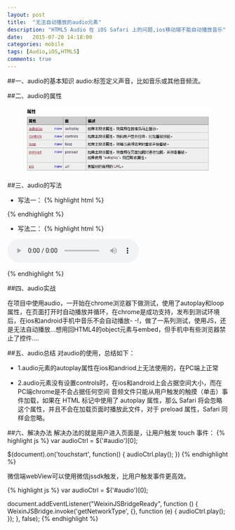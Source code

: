 ```yaml
---
layout: post
title:  "无法自动播放的audio元素"
description: "HTML5 Audio 在 iOS Safari 上的问题,ios移动端不能自动播放音乐"
date:   2015-07-20 14:18:00
categories: mobile
tags: [Audio,iOS,HTML5]
comments: true
---
```

##一、audio的基本知识
audio:标签定义声音，比如音乐或其他音频流。

##二、audio的属性

<figure>
	<a href="/images/05155426-4996f0d78b9249e58a1c6f7bc720ac48.jpg"><img src="/images/05155426-4996f0d78b9249e58a1c6f7bc720ac48.jpg" alt=""></a>
</figure>

##三、audio的写法

* 写法一：
{% highlight html %}

<audio src="thinkparkBg.mp3"  auto loop>你的浏览器还不支持哦</audio>

{% endhighlight %}

* 写法二：
{% highlight html %}

<audio controls="controls">
<source src="thinkparkBg.ogg" type="audio/ogg">
<source src="thinkparkBg.mp3" type="audio/mpeg">
优先播放音乐thinkparkBg.ogg，不支持在播放thinkparkBg.mp3
</audio>

{% endhighlight %}

##四、audio实战

在项目中使用audio，一开始在chrome浏览器下做测试，使用了autoplay和loop属性，在页面打开时自动播放并循环，在chrome是成功支持，发布到测试环境后，在ios和android手机中音乐不会自动播放- -!，做了一系列测试，使用JS，还是无法自动播放...想用回HTML4的object元素与embed，但手机中有些浏览器禁止了控件....

##五、audio总结
对audio的使用，总结如下：

* 1.audio元素的autoplay属性在ios和andriod上无法使用的，在PC端上正常

* 2.audio元素没有设置controls时，在ios和android上会占据空间大小，而在PC端chrome是不会占据任何空间
音频文件只能从用户触发的触摸（单击）事件加载，如果在 HTML 标记中使用了 autoplay 属性，那么 Safari 将会忽略这个属性，并且不会在加载页面时播放此文件，对于 preload 属性，Safari 同样会忽略。

##六、解决办法
解决办法的就是用户进入页面是，让用户触发 touch 事件：
{% highlight js %}
var audioCtrl = $('#audio')[0];

$(document).on('touchstart', function() {
    audioCtrl.play();
})
{% endhighlight %}

微信端webView可以使用微信jssdk触发，比用户触发事件更高效。

{% highlight js %}
var audioCtrl = $('#audio')[0];

document.addEventListener("WeixinJSBridgeReady", function () {
        WeixinJSBridge.invoke('getNetworkType', {}, function (e) {
            audioCtrl.play();
        });
}, false);
{% endhighlight %}